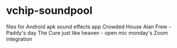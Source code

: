 # vchip-soundpool
files for Android apk sound effects app
Crowded House
Alan Frew - Paddy's day
The Cure just like heaven - open mic monday's
Zoom integration
